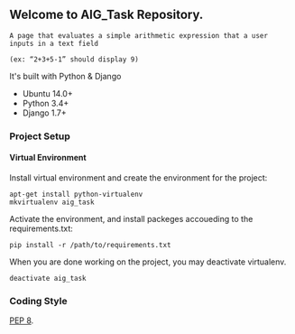 ## Welcome to AIG_Task Repository.
```
A page that evaluates a simple arithmetic expression that a user inputs in a text field 
```
```
(ex: “2+3+5-1” should display 9)
```

It's built with Python & Django
* Ubuntu 14.0+
* Python 3.4+
* Django 1.7+

### Project Setup
#### Virtual Environment

Install virtual environment and create the environment for the project:
```
apt-get install python-virtualenv
mkvirtualenv aig_task
```

Activate the environment, and install packeges accoueding to the requirements.txt:
```
pip install -r /path/to/requirements.txt
```

When you are done working on the project, you may deactivate virtualenv.
```
deactivate aig_task
```

### Coding Style
[PEP 8](https://www.python.org/dev/peps/pep-0008/).
